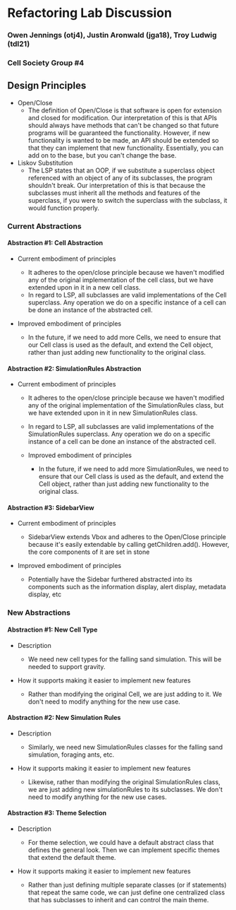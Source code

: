 # Refactoring Lab Discussion
### Owen Jennings (otj4), Justin Aronwald (jga18), Troy Ludwig (tdl21)
### Cell Society Group #4


## Design Principles

* Open/Close
  *   The definition of Open/Close is that software is open for extension and closed for modification. Our interpretation of this is that APIs should always have methods that can't be changed so that future programs will be guaranteed the functionality. However, if new functionality is wanted to be made, an API should be extended so that they can implement that new functionality. Essentially, you can add on to the base, but you can't change the base.
* Liskov Substitution
  * The LSP states that an OOP, if we substitute a superclass object referenced with an object of any of its subclasses, the program shouldn't break. Our interpretation of this is that because the subclasses must inherit all the methods and features of the superclass, if you were to switch the superclass with the subclass, it would function properly. 


### Current Abstractions

#### Abstraction #1: Cell Abstraction

* Current embodiment of principles
  * It adheres to the open/close principle because we haven't modified any of the original implementation of the cell class, but we have extended upon in it in a new cell class.
  * In regard to LSP, all subclasses are valid implementations of the Cell superclass. Any operation we do on a specific instance of a cell can be done an instance of the abstracted cell.

* Improved embodiment of principles
  * In the future, if we need to add more Cells, we need to ensure that our Cell class is used as the default, and extend the Cell object, rather than just adding new functionality to the original class.


#### Abstraction #2: SimulationRules Abstraction
* Current embodiment of principles
    * It adheres to the open/close principle because we haven't modified any of the original implementation of the SimulationRules class, but we have extended upon in it in new SimulationRules class.
    * In regard to LSP, all subclasses are valid implementations of the SimulationRules superclass. Any operation we do on a specific instance of a cell can be done an instance of the abstracted cell.

  * Improved embodiment of principles 
    * In the future, if we need to add more SimulationRules, we need to ensure that our Cell class is used as the default, and extend the Cell object, rather than just adding new functionality to the original class.


#### Abstraction #3: SidebarView
* Current embodiment of principles
  * SidebarView extends Vbox and adheres to the Open/Close principle because it's easily extendable by calling getChildren.add(). However, the core components of it are set in stone

* Improved embodiment of principles
  * Potentially have the Sidebar furthered abstracted into its components such as the information display, alert display, metadata display, etc

### New Abstractions

#### Abstraction #1: New Cell Type
* Description
  * We need new cell types for the falling sand simulation. This will be needed to support gravity.

* How it supports making it easier to implement new features
  * Rather than modifying the original Cell, we are just adding to it. We don't need to modify anything for the new use case.


#### Abstraction #2: New Simulation Rules
* Description
  * Similarly, we need new SimulationRules classes for the falling sand simulation, foraging ants, etc.

* How it supports making it easier to implement new features
  * Likewise, rather than modifying the original SimulationRules class, we are just adding new simulationRules to its subclasses. We don't need to modify anything for the new use cases.



#### Abstraction #3: Theme Selection
* Description
  * For theme selection, we could have a default abstract class that defines the general look. Then we can implement specific themes that extend the default theme. 

* How it supports making it easier to implement new features
  * Rather than just defining multiple separate classes (or if statements) that repeat the same code, we can just define one centralized class that has subclasses to inherit and can control the main theme.
